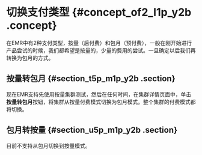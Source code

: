 # 切换支付类型 {#concept_of2_l1p_y2b .concept}

在EMR中有2种支付类型，按量（后付费）和包月（预付费），一般在刚开始进行产品尝试的时候，我们都希望是按量的，少量的费用的尝试。一旦确定以后我们再转换为包月的方式。

## 按量转包月 {#section_t5p_m1p_y2b .section}

现在EMR支持先使用按量集群测试，然后在任何时间，在集群详情页面中，单击**按量转包月**按钮，将集群从按量付费模式切换为包月模式。整个集群的付费模式都将切换。

## 包月转按量 {#section_u5p_m1p_y2b .section}

目前不支持从包月切换到按量模式。


